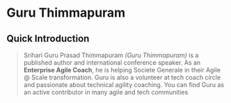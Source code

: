 # Guru Thimmapuram 

## Quick Introduction
> Srihari Guru Prasad Thimmapuram *(Guru Thimmapuram)* is a published author and international conference speaker. As an **Enterprise Agile Coach**, he is helping Societe Generale in their Agile @ Scale transformation. Guru is also a volunteer at tech coach circle and passionate about technical agility coaching. You can find Guru as an active contributor in many agile and tech communities

